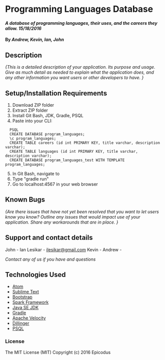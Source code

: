 # Programming Languages Database

#### _A database of programming languages, their uses, and the careers they allow. 15/18/2016_

#### By _**Andrew, Kevin, Ian, John**_

## Description

_{This is a detailed description of your application. Its purpose and usage.  Give as much detail as needed to explain what the application does, and any other information you want users or other developers to have. }_

## Setup/Installation Requirements

1. Download ZIP folder
2. Extract ZIP folder
3. Install Git Bash, JDK, Gradle, PSQL
4. Paste into your CLI:
```
  PSQL
  CREATE DATABASE program_languages;
  \c program_languages;
  CREATE TABLE careers (id int PRIMARY KEY, title varchar, description varchar);
  CREATE TABLE languages (id int PRIMARY KEY, title varchar, description varchar);
  CREATE DATABASE program_languages_test WITH TEMPLATE program_languages;
```
5. In Git Bash, navigate to
6. Type "gradle run"
7. Go to localhost:4567 in your web browser

## Known Bugs

_{Are there issues that have not yet been resolved that you want to let users know you know?  Outline any issues that would impact use of your application.  Share any workarounds that are in place. }_

## Support and contact details

John -
Ian Lesikar - ilesikar@gmail.com
Kevin -
Andrew -

_Contact any of us if you have and questions_

## Technologies Used

* [Atom](https://atom.io/)
* [Sublime Text](https://www.sublimetext.com/)
* [Bootstrap](http://getbootstrap.com/)
* [Spark Framework](http://sparkjava.com/)
* [Java SE JDK](http://www.oracle.com/technetwork/java/javase/downloads/index.html)
* [Gradle](https://gradle.org/)
* [Apache Velocity](https://velocity.apache.org/engine/releases/velocity-1.5/index.html)
* [Dillinger](http://dillinger.io/)
* [PSQL](http://www.postgresql.org/)

### License

The MIT License (MIT) Copyright (c) 2016 Epicodus
